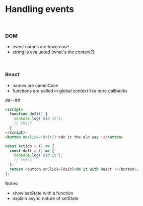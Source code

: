 <!-- .slide: class="two-column" -->

# Handling events

<br/>

### DOM

- event names are lowercase
- string is evaluated (what's the context?)

<br/>

### React

- names are camelCase
- functions are called in global context like pure callbacks

##--##

<!-- .slide: class="with-code" -->

```html
<script>
  function doIt() {
    console.log('did it');
    // this?
  }
</script>
<button onclick="doIt()">do it the old way !</button>
```

<!-- .element: style="margin-top:200px" -->

```typescript
const Action = () => {
  const doIt = () => {
    console.log('did it');
    // this?
  };
  return <button onClick={doIt}>do it with React !</button>;
};
```

Notes:

- show setState with a function
- explain async nature of setState
